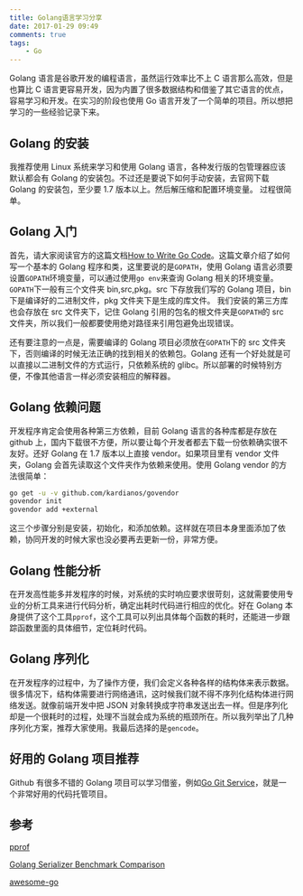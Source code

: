 ```yaml
---
title: Golang语言学习分享
date: 2017-01-29 09:49
comments: true
tags:
	- Go
---
```


Golang 语言是谷歌开发的编程语言，虽然运行效率比不上 C 语言那么高效，但是也算比 C 语言更容易开发，因为内置了很多数据结构和借鉴了其它语言的优点，容易学习和开发。在实习的阶段也使用 Go 语言开发了一个简单的项目。所以想把学习的一些经验记录下来。

## Golang 的安装

我推荐使用 Linux 系统来学习和使用 Golang 语言，各种发行版的包管理器应该默认都会有 Golang 的安装包。不过还是要说下如何手动安装，去官网下载 Golang 的安装包，至少要 1.7 版本以上。然后解压缩和配置环境变量。
过程很简单。

## Golang 入门

首先，请大家阅读官方的这篇文档[How to Write Go Code](https://golang.org/doc/code.html)。这篇文章介绍了如何写一个基本的 Golang 程序和类，这里要说的是`GOPATH`，使用 Golang 语言必须要设置`GOPATH`环境变量，可以通过使用`go env`来查询 Golang 相关的环境变量。`GOPATH`下一般有三个文件夹 bin,src,pkg。src 下存放我们写的 Golang 项目，bin 下是编译好的二进制文件，pkg 文件夹下是生成的库文件。
我们安装的第三方库也会存放在 src 文件夹下，记住 Golang 引用的包名的根文件夹是`GOPATH`的 src 文件夹，所以我们一般都要使用绝对路径来引用包避免出现错误。

还有要注意的一点是，需要编译的 Golang 项目必须放在`GOPATH`下的 src 文件夹下，否则编译的时候无法正确的找到相关的依赖包。Golang 还有一个好处就是可以直接以二进制文件的方式运行，只依赖系统的 glibc。所以部署的时候特别方便，不像其他语言一样必须安装相应的解释器。

## Golang 依赖问题

开发程序肯定会使用各种第三方依赖，目前 Golang 语言的各种库都是存放在 github 上，国内下载很不方便，所以要让每个开发者都去下载一份依赖确实很不友好。还好 Golang 在 1.7 版本以上直接 vendor。如果项目里有 vendor 文件夹，Golang 会首先读取这个文件夹作为依赖来使用。使用 Golang vendor 的方法很简单：

```bash
go get -u -v github.com/kardianos/govendor
govendor init
govendor add +external
```

这三个步骤分别是安装，初始化，和添加依赖。这样就在项目本身里面添加了依赖，协同开发的时候大家也没必要再去更新一份，非常方便。

## Golang 性能分析

在开发高性能多并发程序的时候，对系统的实时响应要求很苛刻，这就需要使用专业的分析工具来进行代码分析，确定出耗时代码进行相应的优化。好在 Golang 本身提供了这个工具`pprof`，这个工具可以列出具体每个函数的耗时，还能进一步跟踪函数里面的具体细节，定位耗时代码。

## Golang 序列化

在开发程序的过程中，为了操作方便，我们会定义各种各样的结构体来表示数据。很多情况下，结构体需要进行网络通讯，这时候我们就不得不序列化结构体进行网络发送。就像前端开发中把 JSON 对象转换成字符串发送出去一样。但是序列化却是一个很耗时的过程，处理不当就会成为系统的瓶颈所在。所以我列举出了几种序列化方案，推荐大家使用。我最后选择的是`gencode`。

## 好用的 Golang 项目推荐

Github 有很多不错的 Golang 项目可以学习借鉴，例如[Go Git Service](https://gogs.io/)，就是一个非常好用的代码托管项目。

## 参考

[pprof](https://golang.org/pkg/net/http/pprof/)

[Golang Serializer Benchmark Comparison](https://github.com/smallnest/gosercomp)

[awesome-go](https://github.com/avelino/awesome-go)
